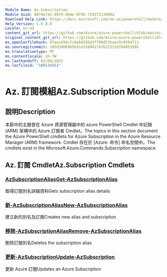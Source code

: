 ```yaml
---
Module Name: Az.Subscription
Module Guid: 8074e741-0979-4b4e-8f9b-7243f213d98a
Download Help Link: https://docs.microsoft.com/en-us/powershell/module/az.subscription
Help Version: 1.0.0.0
Locale: en-US
content_git_url: https://github.com/Azure/azure-powershell/blob/master/src/Subscription/Subscription/help/Az.Subscription.md
original_content_git_url: https://github.com/Azure/azure-powershell/blob/master/src/Subscription/Subscription/help/Az.Subscription.md
ms.openlocfilehash: 8faac69dcfc6a6d285d3f789d57baac9c9594711
ms.sourcegitcommit: c05d3d669b5631e526841f47b22513d78495350b
ms.translationtype: MT
ms.contentlocale: zh-TW
ms.lasthandoff: 02/09/2021
ms.locfileid: "100134351"
---
```

# <span data-ttu-id="bb99e-101">Az. 訂閱模組</span><span class="sxs-lookup"><span data-stu-id="bb99e-101">Az.Subscription Module</span></span>
## <span data-ttu-id="bb99e-102">說明</span><span class="sxs-lookup"><span data-stu-id="bb99e-102">Description</span></span>
<span data-ttu-id="bb99e-103">本節中的主題會在 Azure 資源管理器中的 azure PowerShell Cmdlet 中記錄 (ARM) 架構中的 Azure 訂閱者 Cmdlet。</span><span class="sxs-lookup"><span data-stu-id="bb99e-103">The topics in this section document the Azure PowerShell cmdlets for Azure Subscription in the Azure Resource Manager (ARM) framework.</span></span> <span data-ttu-id="bb99e-104">Cmdlet 存在於 [Azure. 命令] 命名空間中。</span><span class="sxs-lookup"><span data-stu-id="bb99e-104">The cmdlets exist in the Microsoft.Azure.Commands.Subscription namespace.</span></span>

## <span data-ttu-id="bb99e-105">Az. 訂閱 Cmdlet</span><span class="sxs-lookup"><span data-stu-id="bb99e-105">Az.Subscription Cmdlets</span></span>
### [<span data-ttu-id="bb99e-106">AzSubscriptionAlias</span><span class="sxs-lookup"><span data-stu-id="bb99e-106">Get-AzSubscriptionAlias</span></span>](Get-AzSubscriptionAlias.md)
<span data-ttu-id="bb99e-107">取得訂閱別名詳細資料</span><span class="sxs-lookup"><span data-stu-id="bb99e-107">Gets subscription alias details</span></span>

### [<span data-ttu-id="bb99e-108">新-AzSubscriptionAlias</span><span class="sxs-lookup"><span data-stu-id="bb99e-108">New-AzSubscriptionAlias</span></span>](New-AzSubscriptionAlias.md)
<span data-ttu-id="bb99e-109">建立新的別名及訂閱</span><span class="sxs-lookup"><span data-stu-id="bb99e-109">Creates new alias and subscription</span></span>

### [<span data-ttu-id="bb99e-110">移除-AzSubscriptionAlias</span><span class="sxs-lookup"><span data-stu-id="bb99e-110">Remove-AzSubscriptionAlias</span></span>](Remove-AzSubscriptionAlias.md)
<span data-ttu-id="bb99e-111">刪除訂閱別名</span><span class="sxs-lookup"><span data-stu-id="bb99e-111">Deletes the subscription alias</span></span>

### [<span data-ttu-id="bb99e-112">更新-AzSubscription</span><span class="sxs-lookup"><span data-stu-id="bb99e-112">Update-AzSubscription</span></span>](Update-AzSubscription.md)
<span data-ttu-id="bb99e-113">更新 Azure 訂閱</span><span class="sxs-lookup"><span data-stu-id="bb99e-113">Updates an Azure Subscription</span></span>

